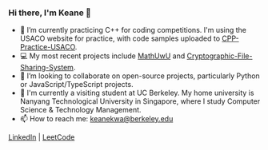 ### Hi there, I'm Keane 👋

- 🔭 I’m currently practicing C++ for coding competitions. I'm using the USACO website for practice, with code samples uploaded to [CPP-Practice-USACO](https://github.com/keanekwa/CPP-Practice-USACO).
- 💻 My most recent projects include [MathUwU](https://github.com/keanekwa/MathUwU) and [Cryptographic-File-Sharing-System](https://github.com/keanekwa/Cryptographic-File-Sharing-System).
- 🤝 I’m looking to collaborate on open-source projects, particularly Python or JavaScript/TypeScript projects.
- 🏫 I'm currently a visiting student at UC Berkeley. My home university is Nanyang Technological University in Singapore, where I study Computer Science & Technology Management.
- 📫 How to reach me: keanekwa@berkeley.edu

[LinkedIn](https://www.linkedin.com/in/keane-kwa/) | [LeetCode](https://leetcode.com/keanekwa/)
